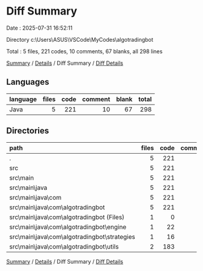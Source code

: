# Diff Summary

Date : 2025-07-31 16:52:11

Directory c:\\Users\\ASUS\\VSCode\\MyCodes\\algotradingbot

Total : 5 files,  221 codes, 10 comments, 67 blanks, all 298 lines

[Summary](results.md) / [Details](details.md) / Diff Summary / [Diff Details](diff-details.md)

## Languages
| language | files | code | comment | blank | total |
| :--- | ---: | ---: | ---: | ---: | ---: |
| Java | 5 | 221 | 10 | 67 | 298 |

## Directories
| path | files | code | comment | blank | total |
| :--- | ---: | ---: | ---: | ---: | ---: |
| . | 5 | 221 | 10 | 67 | 298 |
| src | 5 | 221 | 10 | 67 | 298 |
| src\\main | 5 | 221 | 10 | 67 | 298 |
| src\\main\\java | 5 | 221 | 10 | 67 | 298 |
| src\\main\\java\\com | 5 | 221 | 10 | 67 | 298 |
| src\\main\\java\\com\\algotradingbot | 5 | 221 | 10 | 67 | 298 |
| src\\main\\java\\com\\algotradingbot (Files) | 1 | 0 | 1 | -2 | -1 |
| src\\main\\java\\com\\algotradingbot\\engine | 1 | 22 | 8 | 9 | 39 |
| src\\main\\java\\com\\algotradingbot\\strategies | 1 | 16 | -8 | 3 | 11 |
| src\\main\\java\\com\\algotradingbot\\utils | 2 | 183 | 9 | 57 | 249 |

[Summary](results.md) / [Details](details.md) / Diff Summary / [Diff Details](diff-details.md)